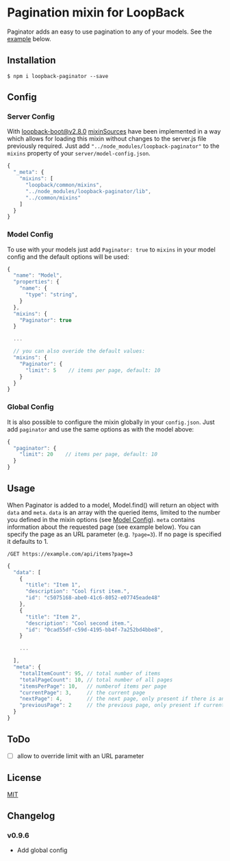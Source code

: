 # Pagination mixin for LoopBack

Paginator adds an easy to use pagination to any of your models. See the [example](#usage) below.

## Installation

```
$ npm i loopback-paginator --save
```

## Config

### Server Config

With [loopback-boot@v2.8.0](https://github.com/strongloop/loopback-boot/) [mixinSources](https://github.com/strongloop/loopback-boot/pull/131) have been implemented in a way which allows for loading this mixin without changes to the server.js file previously required. Just add `"../node_modules/loopback-paginator"` to the `mixins` property of your `server/model-config.json`.

```javascript
{
  "_meta": {
    "mixins": [
      "loopback/common/mixins",
      "../node_modules/loopback-paginator/lib",
      "../common/mixins"
    ]
  }
}
```
### Model Config

To use with your models just add `Paginator: true` to `mixins` in your model config and the default options will be used:

```javascript
{
  "name": "Model",
  "properties": {
    "name": {
      "type": "string",
    }
  },
  "mixins": {
    "Paginator": true
  }

  ...

  // you can also overide the default values:
  "mixins": {
    "Paginator": {
      "limit": 5    // items per page, default: 10
    }
  }
}
```

### Global Config

It is also possible to configure the mixin globally in your `config.json`. Just add `paginator` and use the same options as with the model above:

```javascript
{
  "paginator": {
    "limit": 20    // items per page, default: 10
  }
}
```

## Usage

When Paginator is added to a model, Model.find() will return an object with `data` and `meta`. `data` is an array with the queried items, limited to the number you defined in the mixin options (see [Model Config](#model-config)). `meta` contains information about the requested page (see example below). You can specify the page as an URL parameter (e.g. `?page=3`). If no page is specified it defaults to 1.

`/GET https://example.com/api/items?page=3`

```javascript
{
  "data": [
    {
      "title": "Item 1",
      "description": "Cool first item.",
      "id": "c5075168-abe0-41c6-8052-e07745eade48"
    },
    {
      "title": "Item 2",
      "description": "Cool second item.",
      "id": "0cad55df-c59d-4195-bb4f-7a252bd4bbe8",
    }

    ...

  ],
  "meta": {
    "totalItemCount": 95, // total number of items
    "totalPageCount": 10, // total number of all pages
    "itemsPerPage": 10,   // numberof items per page
    "currentPage": 3,     // the current page
    "nextPage": 4,        // the next page, only present if there is another page
    "previousPage": 2     // the previous page, only present if currentPage != 1
  }
}
```

## ToDo

- [ ] allow to override limit with an URL parameter

## License

[MIT](LICENSE)

## Changelog

### v0.9.6
- Add global config
